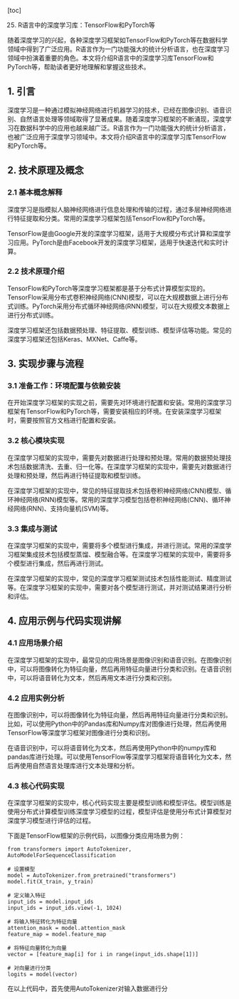
[toc]                    
                
                
25. R语言中的深度学习库：TensorFlow和PyTorch等

随着深度学习的兴起，各种深度学习框架如TensorFlow和PyTorch等在数据科学领域中得到了广泛应用。R语言作为一门功能强大的统计分析语言，也在深度学习领域中扮演着重要的角色。本文将介绍R语言中的深度学习库TensorFlow和PyTorch等，帮助读者更好地理解和掌握这些技术。

## 1. 引言

深度学习是一种通过模拟神经网络进行机器学习的技术，已经在图像识别、语音识别、自然语言处理等领域取得了显著成果。随着深度学习框架的不断涌现，深度学习在数据科学中的应用也越来越广泛。R语言作为一门功能强大的统计分析语言，也被广泛应用于深度学习领域中。本文将介绍R语言中的深度学习库TensorFlow和PyTorch等。

## 2. 技术原理及概念

### 2.1 基本概念解释

深度学习是指模拟人脑神经网络进行信息处理和传输的过程，通过多层神经网络进行特征提取和分类。常用的深度学习框架包括TensorFlow和PyTorch等。

TensorFlow是由Google开发的深度学习框架，适用于大规模分布式计算和深度学习应用。PyTorch是由Facebook开发的深度学习框架，适用于快速迭代和实时计算。

### 2.2 技术原理介绍

TensorFlow和PyTorch等深度学习框架都是基于分布式计算模型实现的。TensorFlow采用分布式卷积神经网络(CNN)模型，可以在大规模数据上进行分布式训练。PyTorch采用分布式循环神经网络(RNN)模型，可以在大规模文本数据上进行分布式训练。

深度学习框架还包括数据预处理、特征提取、模型训练、模型评估等功能。常见的深度学习框架还包括Keras、MXNet、Caffe等。

## 3. 实现步骤与流程

### 3.1 准备工作：环境配置与依赖安装

在开始深度学习框架的实现之前，需要先对环境进行配置和安装。常用的深度学习框架有TensorFlow和PyTorch等，需要安装相应的环境。在安装深度学习框架时，需要按照官方文档进行配置和安装。

### 3.2 核心模块实现

在深度学习框架的实现中，需要先对数据进行处理和预处理。常用的数据预处理技术包括数据清洗、去重、归一化等。在深度学习框架的实现中，需要先对数据进行处理和预处理，然后再进行特征提取和模型训练。

在深度学习框架的实现中，常见的特征提取技术包括卷积神经网络(CNN)模型、循环神经网络(RNN)模型等。常用的深度学习模型包括卷积神经网络(CNN)、循环神经网络(RNN)、支持向量机(SVM)等。

### 3.3 集成与测试

在深度学习框架的实现中，需要将多个模型进行集成，并进行测试。常用的深度学习框架集成技术包括模型蒸馏、模型融合等。在深度学习框架的实现中，需要将多个模型进行集成，然后再进行测试。

在深度学习框架的实现中，常见的深度学习框架测试技术包括性能测试、精度测试等。在深度学习框架的实现中，需要对各个模型进行测试，并对测试结果进行分析和评估。

## 4. 应用示例与代码实现讲解

### 4.1 应用场景介绍

在深度学习框架的实现中，最常见的应用场景是图像识别和语音识别。在图像识别中，可以将图像转化为特征向量，然后再用特征向量进行分类和识别。在语音识别中，可以将语音转化为文本，然后再用文本进行分类和识别。

### 4.2 应用实例分析

在图像识别中，可以将图像转化为特征向量，然后再用特征向量进行分类和识别。比如，可以使用Python中的Pandas库和Numpy库对图像进行处理，然后再使用TensorFlow等深度学习框架对图像进行分类和识别。

在语音识别中，可以将语音转化为文本，然后再使用Python中的numpy库和pandas库进行处理。可以使用TensorFlow等深度学习框架将语音转化为文本，然后再使用自然语言处理库进行文本处理和分析。

### 4.3 核心代码实现

在深度学习框架的实现中，核心代码实现主要是模型训练和模型评估。模型训练是使用分布式计算模型训练深度学习模型的过程，模型评估是使用分布式计算模型对深度学习模型进行评估的过程。

下面是TensorFlow框架的示例代码，以图像分类应用场景为例：

```
from transformers import AutoTokenizer, AutoModelForSequenceClassification

# 设置模型
model = AutoTokenizer.from_pretrained("transformers")
model.fit(X_train, y_train)

# 定义输入特征
input_ids = model.input_ids
input_ids = input_ids.view(-1, 1024)

# 将输入特征转化为特征向量
attention_mask = model.attention_mask
feature_map = model.feature_map

# 将特征向量转化为向量
vector = [feature_map[i] for i in range(input_ids.shape[1])]

# 对向量进行分类
logits = model(vector)
```

在以上代码中，首先使用AutoTokenizer对输入数据进行分

